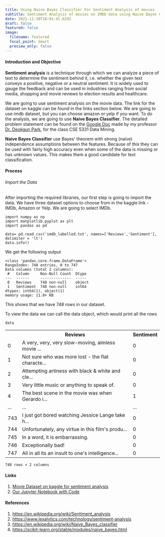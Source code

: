 ```yaml
---
title: Using Naive Bayes Classifier For Sentiment Analysis of movies
subtitle: Sentiment Analysis of movies on IMDb data using Naive Bayes Classifier
date: 2021-11-30T18:01:41.629Z
draft: false
featured: false
image:
  filename: featured
  focal_point: Smart
  preview_only: false
---
```

#### Introduction and Objective

**Sentiment analysis** is a technique through which we can analyze a piece of text to determine the sentiment behind it, i.e. whether the given text conveys a positive, negative or a neutral sentiment. It is widely used to gauge the feedback and can be used in industries ranging from social media, shopping and movie reviews to election results and healthcare.

We are going to use sentiment analysis on the movie data. The link for the dataset on kaggle can be found in the links section below. We are going to use imdb dataset, but you can choose amazon or yelp if you want. To do the analysis, we are going to use **Naive Bayes Classifier**. The detailed problem statement can be found on the [Google Doc](https://docs.google.com/document/d/1bmCm9TXwqp5tX7lpg14NkaB3dBSg15cCC7ICxeB-vB4/edit) made by my professor [Dr. Deokgun Park](https://crystal.uta.edu/~park/), for the class CSE 5331 Data Mining.

**Naive Bayes Classifier** use Bayes' theorem with strong (naïve) independence assumptions between the features. Because of this they can be used with fairly high accuracy even when some of the data is missing or has unknown values. This makes them a good candidate for text classification.

#### Process

###### Import the Data

After importing the required libraries, our first step is going to import the data. We have three dataset options to choose from in the kaggle link - IMDb, Amazon or Yelp. We are going to select IMDb.

```
import numpy as np
import matplotlib.pyplot as plt
import pandas as pd

data= pd.read_csv('imdb_labelled.txt', names=['Reviews','Sentiment'], delimiter = '\t')
data.info()
```

We get the following output

```
<class 'pandas.core.frame.DataFrame'>
RangeIndex: 748 entries, 0 to 747
Data columns (total 2 columns):
 #   Column     Non-Null Count  Dtype 
---  ------     --------------  ----- 
 0   Reviews    748 non-null    object
 1   Sentiment  748 non-null    int64 
dtypes: int64(1), object(1)
memory usage: 11.8+ KB
```

This shows that we have 748 rows in our dataset.

To view the data we can call the data object, which would print all the rows

```
data
```

<table>
<tr>
<th> </th>
<th>Reviews</th>
<th>Sentiment</th>
</tr>
<tr>
<td>0</td>
<td>A very, very, very slow-moving, aimless movie ...</td>
<td>0</td>
</tr>
<tr>
<td>1</td>
<td>Not sure who was more lost - the flat characte...</td>
<td>0</td>
</tr>
<tr>
<td>2</td>
<td>Attempting artiness with black & white and cle...</td>
<td>0</td>
</tr>
<tr>
<td>3</td>
<td>Very little music or anything to speak of.</td>
<td>0</td>
</tr>
<tr>
<td>4</td>
<td>The best scene in the movie was when Gerardo i...</td>
<td>1</td>
</tr>
<tr>
<td>...</td>
<td>...</td>
<td>...</td>
</tr>
<tr>
<td>743</td>
<td>I just got bored watching Jessice Lange take h...</td>
<td>0</td>
</tr>
<tr>
<td>744</td>
<td>Unfortunately, any virtue in this film's produ...</td>
<td>0</td>
</tr>
<tr>
<td>745</td>
<td>In a word, it is embarrassing.</td>
<td>0</td>
</tr>
<tr>
<td>746</td>
<td>Exceptionally bad!</td>
<td>0</td>
</tr>
<tr>
<td>747</td>
<td>All in all its an insult to one's intelligence...</td>
<td>0</td>
</tr>
</table>

```
748 rows × 2 columns
```



#### Links

1. [Movie Dataset on kaggle for sentiment analysis](https://www.kaggle.com/marklvl/sentiment-labelled-sentences-data-set)
2. [Our Jupyter Notebook with Code](https://github.com/skbt/Sentiment-analysis-using-Naive-Bayes/blob/main/Sentiment-Analysis-using-NBC.ipynb)

#### References

1. https://en.wikipedia.org/wiki/Sentiment_analysis
2. https://www.lexalytics.com/technology/sentiment-analysis
3. https://en.wikipedia.org/wiki/Naive_Bayes_classifier
4. https://scikit-learn.org/stable/modules/naive_bayes.html
